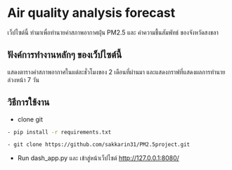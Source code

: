 # Air quality analysis forecast
  เว็ปไซต์นี้ ทำมาเพื่อทำนายค่าสภาพอากาศฝุ่น PM2.5 และ ค่าความชื้นสัมพัทธ์ ของจังหวัดสงขลา
## ฟังค์การทำงานหลักๆ ของเว็ปไซต์นี้
  แสดงตารางค่าสภาพอากาศในแต่ละชั่วโมงของ 2 เดือนที่ผ่านมา และแสดงกราฟที่แสดงผลการทำนายล่วงหน้า 7 วัน
## วิธีการใช้งาน
- clone git
```bash
- pip install -r requirements.txt
```
```bash
- git clone https://github.com/sakkarin31/PM2.5project.git
```
- Run dash_app.py และ เข้าสู่หน้าเว็ปไซต์ http://127.0.0.1:8080/

